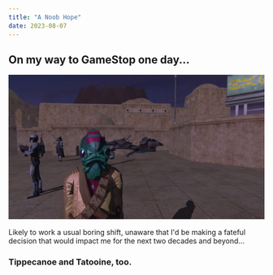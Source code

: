 ```yaml
---
title: "A Noob Hope"
date: 2023-08-07
---
```

<h2>On my way to GameStop one day...</h2>
<img src="https://raw.githubusercontent.com/ikcerog/Swglegends-adventures/main/assets/img/closeup.png" style="max-width: 100%;">
<p>Likely to work a usual boring shift, unaware that I'd be making a fateful decision that would impact me for the next two decades and beyond...</p>
<h3>Tippecanoe and Tatooine, too.</h3>

